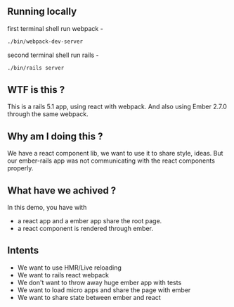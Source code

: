 ## Running locally

first terminal shell run webpack -
```sh
./bin/webpack-dev-server
```

second terminal shell run rails -
```sh
./bin/rails server
```


## WTF is this ?

This is a rails 5.1 app, using react with webpack. And also using
Ember 2.7.0 through the same webpack.


## Why am I doing this ?

We have a react component lib, we want to use it to share
style, ideas. But our ember-rails app was not communicating with the
react components properly.

## What have we achived ?

In this demo, you have  with

  * a react app and a ember app share the root page.
  * a react component is rendered through ember.

## Intents

  * We want to use HMR/Live reloading
  * We want to rails react webpack
  * We don't want to throw away huge ember app with tests
  * We want to load micro apps and share the page with ember
  * We want to share state between ember and react
